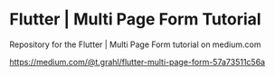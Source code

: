 # Flutter | Multi Page Form Tutorial

Repository for the Flutter | Multi Page Form tutorial on medium.com 

https://medium.com/@t.grahl/flutter-multi-page-form-57a73511c56a
